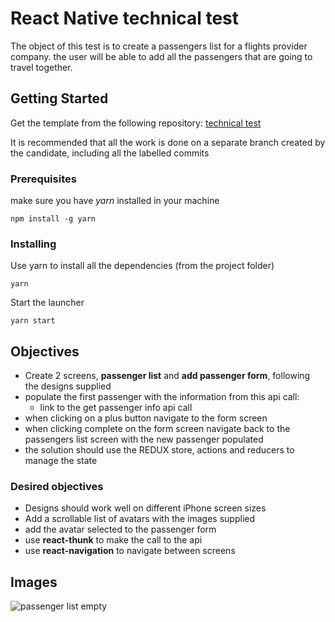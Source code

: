 # React Native technical test

The object of this test is to create a passengers list for a flights provider company. the user will be able to add all the passengers that are going to travel together.

## Getting Started

Get the template from the following repository:
[technical test](https://github.com/Awaymo/react-native-technical-test)

It is recommended that all the work is done on a separate branch created by the candidate, including all the labelled commits

### Prerequisites

make sure you have _yarn_ installed in your machine

```
npm install -g yarn
```

### Installing

Use yarn to install all the dependencies (from the project folder)

```
yarn
```

Start the launcher

```
yarn start
```

## Objectives

- Create 2 screens, **passenger list** and **add passenger form**, following the designs supplied
- populate the first passenger with the information from this api call:
  - link to the get passenger info api call
- when clicking on a plus button navigate to the form screen
- when clicking complete on the form screen navigate back to the passengers list screen with the new passenger populated
- the solution should use the REDUX store, actions and reducers to manage the state

### Desired objectives

- Designs should work well on different iPhone screen sizes
- Add a scrollable list of avatars with the images supplied
- add the avatar selected to the passenger form
- use **react-thunk** to make the call to the api
- use **react-navigation** to navigate between screens

## Images

![passenger list empty](</tree/master/test%20images/screens/Passenger%20List%20Default%20(Logged%20in%20state).png>)
